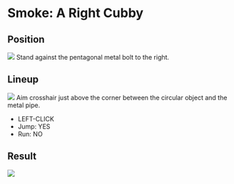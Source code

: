 # Smoke: A Right Cubby

## Position
![](./position.png)
Stand against the pentagonal metal bolt to the right.

## Lineup
![](./lineup.png)
Aim crosshair just above the corner between the circular object and
the metal pipe.
* LEFT-CLICK
* Jump: YES
* Run: NO

## Result
![](./result.png)
